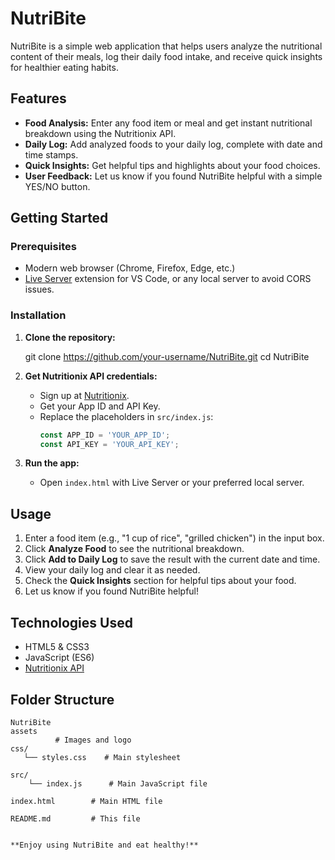 # NutriBite

NutriBite is a simple web application that helps users analyze the nutritional content of their meals, log their daily food intake, and receive quick insights for healthier eating habits.

## Features

- **Food Analysis:** Enter any food item or meal and get instant nutritional breakdown using the Nutritionix API.
- **Daily Log:** Add analyzed foods to your daily log, complete with date and time stamps.
- **Quick Insights:** Get helpful tips and highlights about your food choices.
- **User Feedback:** Let us know if you found NutriBite helpful with a simple YES/NO button.

## Getting Started

### Prerequisites

- Modern web browser (Chrome, Firefox, Edge, etc.)
- [Live Server](https://marketplace.visualstudio.com/items?itemName=ritwickdey.LiveServer) extension for VS Code, or any local server to avoid CORS issues.

### Installation

1. **Clone the repository:**
    
    git clone https://github.com/your-username/NutriBite.git
    cd NutriBite
    

2. **Get Nutritionix API credentials:**
    - Sign up at [Nutritionix](https://www.nutritionix.com/business/api).
    - Get your App ID and API Key.
    - Replace the placeholders in `src/index.js`:
      ```js
      const APP_ID = 'YOUR_APP_ID';
      const API_KEY = 'YOUR_API_KEY';
      ```

3. **Run the app:**
    - Open `index.html` with Live Server or your preferred local server.

## Usage

1. Enter a food item (e.g., "1 cup of rice", "grilled chicken") in the input box.
2. Click **Analyze Food** to see the nutritional breakdown.
3. Click **Add to Daily Log** to save the result with the current date and time.
4. View your daily log and clear it as needed.
5. Check the **Quick Insights** section for helpful tips about your food.
6. Let us know if you found NutriBite helpful!

## Technologies Used

- HTML5 & CSS3
- JavaScript (ES6)
- [Nutritionix API](https://www.nutritionix.com/business/api)

## Folder Structure

```
NutriBite
assets
          # Images and logo
css/
   └── styles.css    # Main stylesheet

src/
    └── index.js      # Main JavaScript file

index.html        # Main HTML file

README.md         # This file


**Enjoy using NutriBite and eat healthy!**